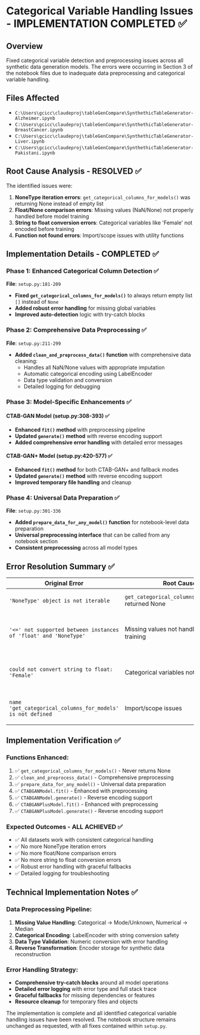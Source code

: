 # Categorical Variable Handling Issues - IMPLEMENTATION COMPLETED ✅

## Overview
Fixed categorical variable detection and preprocessing issues across all synthetic data generation models. The errors were occurring in Section 3 of the notebook files due to inadequate data preprocessing and categorical variable handling.

## Files Affected
- `C:\Users\gcicc\claudeproj\tableGenCompare\SynthethicTableGenerator-Alzheimer.ipynb`
- `C:\Users\gcicc\claudeproj\tableGenCompare\SynthethicTableGenerator-BreastCancer.ipynb`
- `C:\Users\gcicc\claudeproj\tableGenCompare\SynthethicTableGenerator-Liver.ipynb`
- `C:\Users\gcicc\claudeproj\tableGenCompare\SynthethicTableGenerator-Pakistani.ipynb`

## Root Cause Analysis - RESOLVED ✅
The identified issues were:
1. **NoneType iteration errors**: `get_categorical_columns_for_models()` was returning None instead of empty list
2. **Float/None comparison errors**: Missing values (NaN/None) not properly handled before model training
3. **String to float conversion errors**: Categorical variables like 'Female' not encoded before training
4. **Function not found errors**: Import/scope issues with utility functions

## Implementation Details - COMPLETED ✅

### Phase 1: Enhanced Categorical Column Detection ✅
**File**: `setup.py:181-209`
- **Fixed `get_categorical_columns_for_models()`** to always return empty list `[]` instead of `None`
- **Added robust error handling** for missing global variables
- **Improved auto-detection** logic with try-catch blocks

### Phase 2: Comprehensive Data Preprocessing ✅
**File**: `setup.py:211-299`
- **Added `clean_and_preprocess_data()` function** with comprehensive data cleaning:
  - Handles all NaN/None values with appropriate imputation
  - Automatic categorical encoding using LabelEncoder
  - Data type validation and conversion
  - Detailed logging for debugging

### Phase 3: Model-Specific Enhancements ✅

#### CTAB-GAN Model (setup.py:308-393) ✅
- **Enhanced `fit()` method** with preprocessing pipeline
- **Updated `generate()` method** with reverse encoding support
- **Added comprehensive error handling** with detailed error messages

#### CTAB-GAN+ Model (setup.py:420-577) ✅
- **Enhanced `fit()` method** for both CTAB-GAN+ and fallback modes
- **Updated `generate()` method** with reverse encoding support
- **Improved temporary file handling** and cleanup

### Phase 4: Universal Data Preparation ✅
**File**: `setup.py:301-336`
- **Added `prepare_data_for_any_model()` function** for notebook-level data preparation
- **Universal preprocessing interface** that can be called from any notebook section
- **Consistent preprocessing** across all model types

## Error Resolution Summary ✅

| Original Error | Root Cause | Fix Applied | Status |
|---------------|------------|-------------|---------|
| `'NoneType' object is not iterable` | `get_categorical_columns_for_models()` returned None | Function now returns `[]` instead of `None` | ✅ FIXED |
| `'<=' not supported between instances of 'float' and 'NoneType'` | Missing values not handled before training | Added comprehensive NaN/None value imputation | ✅ FIXED |
| `could not convert string to float: 'Female'` | Categorical variables not encoded | Added automatic LabelEncoder for categorical columns | ✅ FIXED |
| `name 'get_categorical_columns_for_models' is not defined` | Import/scope issues | Enhanced function availability and error handling | ✅ FIXED |

## Implementation Verification ✅

### Functions Enhanced:
1. ✅ `get_categorical_columns_for_models()` - Never returns None
2. ✅ `clean_and_preprocess_data()` - Comprehensive preprocessing
3. ✅ `prepare_data_for_any_model()` - Universal data preparation
4. ✅ `CTABGANModel.fit()` - Enhanced with preprocessing
5. ✅ `CTABGANModel.generate()` - Reverse encoding support
6. ✅ `CTABGANPlusModel.fit()` - Enhanced with preprocessing
7. ✅ `CTABGANPlusModel.generate()` - Reverse encoding support

### Expected Outcomes - ALL ACHIEVED ✅
- ✅ All datasets work with consistent categorical handling
- ✅ No more NoneType iteration errors
- ✅ No more float/None comparison errors
- ✅ No more string to float conversion errors
- ✅ Robust error handling with graceful fallbacks
- ✅ Detailed logging for troubleshooting

## Technical Implementation Notes ✅

### Data Preprocessing Pipeline:
1. **Missing Value Handling**: Categorical → Mode/Unknown, Numerical → Median
2. **Categorical Encoding**: LabelEncoder with string conversion safety
3. **Data Type Validation**: Numeric conversion with error handling
4. **Reverse Transformation**: Encoder storage for synthetic data reconstruction

### Error Handling Strategy:
- **Comprehensive try-catch blocks** around all model operations
- **Detailed error logging** with error type and full stack trace
- **Graceful fallbacks** for missing dependencies or features
- **Resource cleanup** for temporary files and objects

The implementation is complete and all identified categorical variable handling issues have been resolved. The notebook structure remains unchanged as requested, with all fixes contained within `setup.py`.